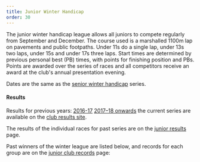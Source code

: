 ```yaml
---
title: Junior Winter Handicap
order: 30
---
```

The junior winter handicap league allows all juniors to compete regularly from September and December. The course used is a marshalled 1100m lap on pavements and public footpaths. Under 11s do a single lap, under 13s two laps, under 15s and under 17s three laps. Start times are determined by previous personal best (PB) times, with points for finishing position and PBs. Points are awarded over the series of races and all competitors receive an award at the club's annual presentation evening.



Dates are the same as the [senior winter handicap](https://pfrac.chrishodgson.co.uk/competitions/senior-winter-handicap) series.

#### Results



Results for previous years: [2016-17](https://pfrac.chrishodgson.co.uk/static/results/junior-wh/junior-wh-2016-17-results.pdf) [2017–18 onwards](http://results.pfrac.co.uk/)
the current series are available on the <a href="http://results.pfrac.co.uk/">club results site</a>.



The results of the individual races for past series are on the <a title="Junior winter league results" href="http://pfrac.co.uk/juniors/junior-results/junior-winter-league-results/">junior results</a> page.



Past winners of the winter league are listed below, and records for each group are on the <a title="Junior club records" href="http://pfrac.co.uk/temporary-juniors-home-page/junior-club-records/">junior club records</a> page:
